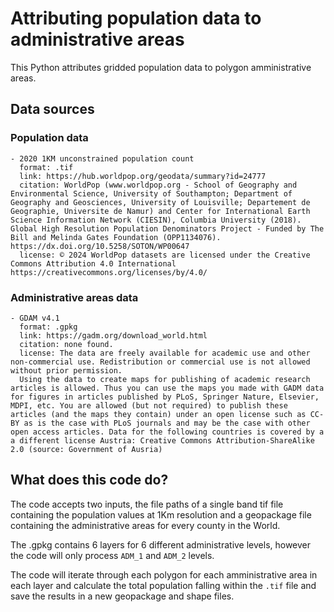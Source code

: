 # Attributing population data to administrative areas
This Python attributes gridded population data to polygon amministrative areas.

## Data sources
### Population data
    - 2020 1KM unconstrained population count
      format: .tif
      link: https://hub.worldpop.org/geodata/summary?id=24777
      citation: WorldPop (www.worldpop.org - School of Geography and Environmental Science, University of Southampton; Department of Geography and Geosciences, University of Louisville; Departement de Geographie, Universite de Namur) and Center for International Earth Science Information Network (CIESIN), Columbia University (2018). Global High Resolution Population Denominators Project - Funded by The Bill and Melinda Gates Foundation (OPP1134076). https://dx.doi.org/10.5258/SOTON/WP00647
      license: © 2024 WorldPop datasets are licensed under the Creative Commons Attribution 4.0 International https://creativecommons.org/licenses/by/4.0/

### Administrative areas data
    - GDAM v4.1
      format: .gpkg
      link: https://gadm.org/download_world.html
      citation: none found.
      license: The data are freely available for academic use and other non-commercial use. Redistribution or commercial use is not allowed without prior permission.
      Using the data to create maps for publishing of academic research articles is allowed. Thus you can use the maps you made with GADM data for figures in articles published by PLoS, Springer Nature, Elsevier, MDPI, etc. You are allowed (but not required) to publish these articles (and the maps they contain) under an open license such as CC-BY as is the case with PLoS journals and may be the case with other open access articles. Data for the following countries is covered by a a different license Austria: Creative Commons Attribution-ShareAlike 2.0 (source: Government of Ausria) 

## What does this code do?
The code accepts two inputs, the file paths of a single band tif file containing the population values at 1Km resolution and a geopackage file containing the administrative areas for every county in the World.

The .gpkg contains 6 layers for 6 different administrative levels, however the code will only process ```ADM_1``` and ```ADM_2``` levels.

The code will iterate through each polygon for each amministrative area in each layer and calculate the total population falling within the ```.tif``` file and save the results in a new geopackage and shape files.
